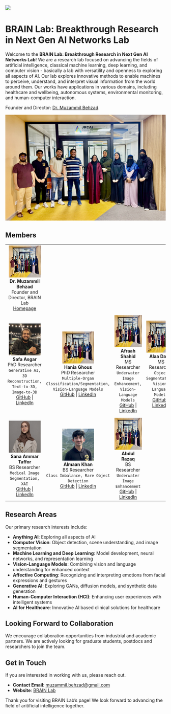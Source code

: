 ![](BRAINLab.png)
<h1>BRAIN Lab: Breakthrough Research in Next Gen AI Networks Lab</h1>

<p>Welcome to the <strong>BRAIN Lab: Breakthrough Research in Next Gen AI Networks Lab</strong>! We are a research lab focused on advancing the fields of artificial intelligence, classical machine learning, deep learning, and computer vision - basically a lab with versatility and openness to exploring all aspects of AI. Our lab explores innovative methods to enable machines to perceive, understand, and interpret visual information from the world around them. Our works have applications in various domains, including healthcare and wellbeing, autonomous systems, environmental monitoring, and human-computer interaction.</p>

Founder and Director: <a href="https://www.muzammilbehzad.com/">Dr. Muzammil Behzad</a>.

![](BRAINLabPeople.jpg)

<h2>Members</h2>

<table>
  <tr>
    <td align="center">
      <img src="BRAINLabPeople.jpg" width="100" height="100"><br>
      <b>Dr. Muzammil Behzad</b><br>
      Founder and Director, BRAIN Lab<br>
      <a href="https://www.muzammilbehzad.com/">Homepage</a>
    </td>
  </tr>
  <tr>
    <td align="center">
      <img src="SAsghar.jpg" width="100" height="100"><br>
      <b>Safa Asgar</b><br>
      PhD Researcher<br>
      <code>Generative AI, 3D Reconstruction, Text-to-3D, Image-to-3D</code><br>
      <a href="https://github.com/SaFaUU">GitHub</a> | <a href="https://www.linkedin.com/in/safa-asgar/">LinkedIn</a>
    </td>
    <td align="center">
      <img src="BRAINLabPeople.jpg" width="100" height="100"><br>
      <b>Hania Ghous</b><br>
      PhD Researcher<br>
      <code>Multiple-Organ Clsssification/Segmentation, Vision-Language Models</code><br>
      <a href="github_link3">GitHub</a> | <a href="linkedin_link3">LinkedIn</a>
    </td>
    <td align="center">
      <img src="BRAINLabPeople.jpg" width="100" height="100"><br>
      <b>Afraah Shahid</b><br>
      MS Researcher<br>
      <code>Underwater Image Enhancement, Vision-Language Models</code><br>
      <a href="github_link4">GitHub</a> | <a href="linkedin_link4">LinkedIn</a>
    </td>
    <td align="center">
      <img src="BRAINLabPeople.jpg" width="100" height="100"><br>
      <b>Alaa Dalaq</b><br>
      MS Researcher<br>
      <code>Object Segmentation, Vision-Language Models</code><br>
      <a href="github_link4">GitHub</a> | <a href="linkedin_link4">LinkedIn</a>
    </td>
    <td align="center">
      <img src="BRAINLabPeople.jpg" width="100" height="100"><br>
      <b>Thuraya</b><br>
      MS Researcher<br>
      <code>Medical Image Analysis, Multiple-Organ Segmentation, XAI, Vision-Language Models</code><br>
      <a href="github_link5">GitHub</a> | <a href="linkedin_link5">LinkedIn</a>
    </td>
  </tr>
  <tr>
    <td align="center">
      <img src="SAmmar.png" width="100" height="100"><br>
      <b>Sana Ammar Taffor</b><br>
      BS Researcher<br>
      <code>Medical Image Segmentation, XAI</code><br>
      <a href="https://github.com/sanataff">GitHub</a> | <a href="https://www.linkedin.com/in/sana-ammar-taffour-b0491a1b2">LinkedIn</a>
    </td>
    <td align="center">
      <img src="AKhan.jpg" width="100" height="100"><br>
      <b>Almaan Khan</b><br>
      BS Researcher<br>
      <code>Class Imbalance, Rare Object Detection</code><br>
      <a href="https://github.com/A1maan">GitHub</a> | <a href="https://www.linkedin.com/in/almaan-khan-85b9b4278/">LinkedIn</a>
    </td>
    <td align="center">
      <img src="BRAINLabPeople.jpg" width="100" height="100"><br>
      <b>Abdul Razaq</b><br>
      BS Researcher<br>
      <code>Underwater Image Enhancement</code><br>
      <a href="github_link8">GitHub</a> | <a href="linkedin_link8">LinkedIn</a>
    </td>
  </tr>
</table>



<h2>Research Areas</h2>

<p>Our primary research interests include:</p>
<ul>
  <li><strong>Anything AI</strong>: Exploring all aspects of AI</li>
  <li><strong>Computer Vision</strong>: Object detection, scene understanding, and image segmentation</li>
  <li><strong>Machine Learning and Deep Learning</strong>: Model development, neural networks, and representation learning</li>
  <li><strong>Vision-Language Models</strong>: Combining vision and language understanding for enhanced context</li>
  <li><strong>Affective Computing</strong>: Recognizing and interpreting emotions from facial expressions and gestures</li>
  <li><strong>Generative AI</strong>: Exploring GANs, diffusion models, and synthetic data generation</li>
  <li><strong>Human-Computer Interaction (HCI)</strong>: Enhancing user experiences with intelligent systems</li>
  <li><strong>AI for Healthcare</strong>: Innovative AI based clinical solutions for healthcare</li>
</ul>



<h2>Looking Forward to Collaboration </h2>

<p>We encourage collaboration opportunities from industrial and academic partners. We are actively looking for graduate students, postdocs and researchers to join the team.

<h2>Get in Touch</h2>

<p>If you are interested in working with us, please reach out.</p>

<ul>
  <li><strong>Contact Email</strong>: <a href="mailto:muzammil.behzad@gmail.com">muzammil.behzad@gmail.com</a></li>
  <li><strong>Website</strong>: <a href="https://github.com/BRAIN-Lab-AI">BRAIN Lab</a></li>
</ul>

Thank you for visiting BRAIN Lab’s page! We look forward to advancing the field of aritificial intelligence together.</p>
